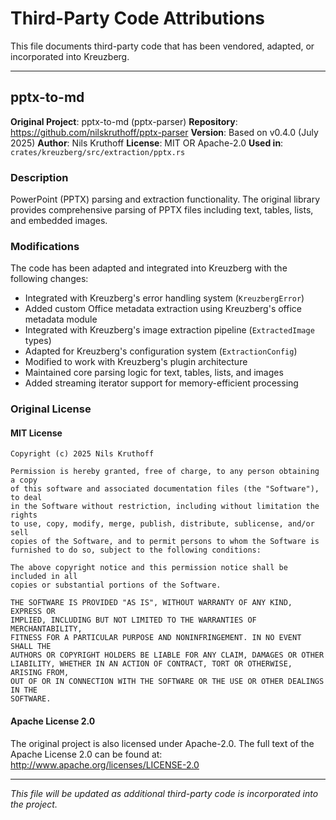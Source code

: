 # Third-Party Code Attributions

This file documents third-party code that has been vendored, adapted, or incorporated into Kreuzberg.

---

## pptx-to-md

**Original Project**: pptx-to-md (pptx-parser)
**Repository**: https://github.com/nilskruthoff/pptx-parser
**Version**: Based on v0.4.0 (July 2025)
**Author**: Nils Kruthoff
**License**: MIT OR Apache-2.0
**Used in**: `crates/kreuzberg/src/extraction/pptx.rs`

### Description

PowerPoint (PPTX) parsing and extraction functionality. The original library provides comprehensive parsing of PPTX files including text, tables, lists, and embedded images.

### Modifications

The code has been adapted and integrated into Kreuzberg with the following changes:

- Integrated with Kreuzberg's error handling system (`KreuzbergError`)
- Added custom Office metadata extraction using Kreuzberg's office metadata module
- Integrated with Kreuzberg's image extraction pipeline (`ExtractedImage` types)
- Adapted for Kreuzberg's configuration system (`ExtractionConfig`)
- Modified to work with Kreuzberg's plugin architecture
- Maintained core parsing logic for text, tables, lists, and images
- Added streaming iterator support for memory-efficient processing

### Original License

#### MIT License

```
Copyright (c) 2025 Nils Kruthoff

Permission is hereby granted, free of charge, to any person obtaining a copy
of this software and associated documentation files (the "Software"), to deal
in the Software without restriction, including without limitation the rights
to use, copy, modify, merge, publish, distribute, sublicense, and/or sell
copies of the Software, and to permit persons to whom the Software is
furnished to do so, subject to the following conditions:

The above copyright notice and this permission notice shall be included in all
copies or substantial portions of the Software.

THE SOFTWARE IS PROVIDED "AS IS", WITHOUT WARRANTY OF ANY KIND, EXPRESS OR
IMPLIED, INCLUDING BUT NOT LIMITED TO THE WARRANTIES OF MERCHANTABILITY,
FITNESS FOR A PARTICULAR PURPOSE AND NONINFRINGEMENT. IN NO EVENT SHALL THE
AUTHORS OR COPYRIGHT HOLDERS BE LIABLE FOR ANY CLAIM, DAMAGES OR OTHER
LIABILITY, WHETHER IN AN ACTION OF CONTRACT, TORT OR OTHERWISE, ARISING FROM,
OUT OF OR IN CONNECTION WITH THE SOFTWARE OR THE USE OR OTHER DEALINGS IN THE
SOFTWARE.
```

#### Apache License 2.0

The original project is also licensed under Apache-2.0. The full text of the Apache License 2.0 can be found at: http://www.apache.org/licenses/LICENSE-2.0

---

*This file will be updated as additional third-party code is incorporated into the project.*
